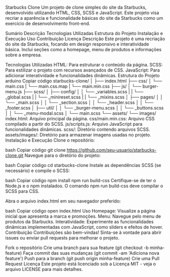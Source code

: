 Starbucks Clone
Um projeto de clone simples do site da Starbucks, desenvolvido utilizando HTML, CSS, SCSS e JavaScript. Este projeto visa recriar a aparência e funcionalidade básicas do site da Starbucks como um exercício de desenvolvimento front-end.

Sumário
Descrição
Tecnologias Utilizadas
Estrutura do Projeto
Instalação e Execução
Uso
Contribuição
Licença
Descrição
Este projeto é uma recriação do site da Starbucks, focando em design responsivo e interatividade básica. Inclui seções como a homepage, menu de produtos e informações sobre a empresa.

Tecnologias Utilizadas
HTML: Para estruturar o conteúdo da página.
SCSS: Para estilizar o projeto com recursos avançados de CSS.
JavaScript: Para adicionar interatividade e funcionalidades dinâmicas.
Estrutura do Projeto
arduino
Copiar código
starbucks-clone/
│
├── index.html
├── css/
│   └── main.css
|   └── main.css.map
|   └── main.min.css
├── js/
│   └── burger-menu.js
├── scss/
│   ├── config/
│   │   └── _variables.scss
|   |   └── _global.scss
|   |   └── _minireset.scss
|   |   └── _mixins.scss
│   ├── pages/
│   │   └── _main.scss
│   │   └── _section.scss
│   │   └── _header.scss
│   │   └── _footer.scss
│   ├── util/
│   │   └── _burger-menu.scss
│   │   └── _buttons.scss
│   │   └── _menu-modal.scss
│   └── main.scss
└── assets/
    └── images/
index.html: Arquivo principal da página.
css/main.min.css: Arquivo CSS compilado a partir do SCSS.
js/scripts.js: Arquivo JavaScript para funcionalidades dinâmicas.
scss/: Diretório contendo arquivos SCSS.
assets/images/: Diretório para armazenar imagens usadas no projeto.
Instalação e Execução
Clone o repositório:

bash
Copiar código
git clone https://github.com/seu-usuario/starbucks-clone.git
Navegue para o diretório do projeto:

bash
Copiar código
cd starbucks-clone
Instale as dependências SCSS (se necessário) e compile o SCSS:

bash
Copiar código
npm install
npm run build-css
Certifique-se de ter o Node.js e o npm instalados. O comando npm run build-css deve compilar o SCSS para CSS.

Abra o arquivo index.html em seu navegador preferido:

bash
Copiar código
open index.html
Uso
Homepage: Visualize a página inicial que apresenta a marca e promoções.
Menu: Navegue pelo menu de produtos da Starbucks.
Interatividade: Experimente as funcionalidades dinâmicas implementadas com JavaScript, como sliders e efeitos de hover.
Contribuição
Contribuições são bem-vindas! Sinta-se à vontade para abrir issues ou enviar pull requests para melhorar o projeto.

Fork o repositório
Crie uma branch para sua feature (git checkout -b minha-feature)
Faça commit das suas mudanças (git commit -am 'Adiciona nova feature')
Push para a branch (git push origin minha-feature)
Crie uma Pull Request
Licença
Este projeto está licenciado sob a Licença MIT - veja o arquivo LICENSE para mais detalhes.
